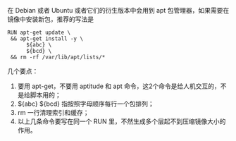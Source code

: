 在 Debian 或者 Ubuntu 或者它们的衍生版本中会用到 apt 包管理器，如果需要在镜像中安装新包，推荐的写法是

```
RUN apt-get update \
 && apt-get install -y \
      ${abc} \
      ${bcd} \
 && rm -rf /var/lib/apt/lists/*
```

几个要点：

1. 要用 apt-get，不要用 aptitude 和 apt 命令，这2个命令是给人机交互的，不是给脚本用的；
2. ${abc} ${bcd} 指按照字母顺序每行一个包排列；
3. rm 一行清理索引和缓存；
4. 以上几条命令要写在同一个 RUN 里，不然生成多个层起不到压缩镜像大小的作用。

